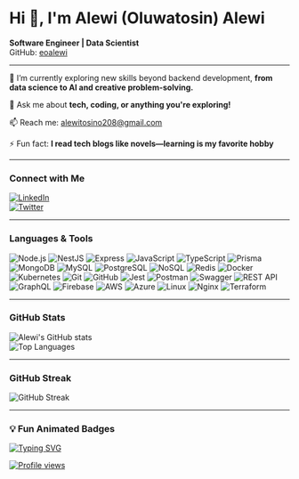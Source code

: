 # Hi 👋, I'm Alewi (Oluwatosin) Alewi
**Software Engineer | Data Scientist**  
GitHub: [eoalewi](https://github.com/eoalewi)  

---

🌱 I’m currently exploring new skills beyond backend development, **from data science to AI and creative problem-solving.**  

💬 Ask me about **tech, coding, or anything you're exploring!**  

📫 Reach me: [alewitosino208@gmail.com](mailto:alewitosino208@gmail.com)  

⚡ Fun fact: **I read tech blogs like novels—learning is my favorite hobby**  

---

### Connect with Me
[![LinkedIn](https://img.shields.io/badge/LinkedIn-alewi-blue?style=for-the-badge&logo=linkedin)](https://www.linkedin.com/in/alewioe)  
[![Twitter](https://img.shields.io/badge/Twitter-@__alewi-1DA1F2?style=for-the-badge&logo=twitter)](https://x.com/__alewi)  

---

### Languages & Tools
![Node.js](https://img.shields.io/badge/-Node.js-339933?style=for-the-badge&logo=node.js)
![NestJS](https://img.shields.io/badge/-NestJS-E0234E?style=for-the-badge&logo=nestjs)
![Express](https://img.shields.io/badge/-Express-000000?style=for-the-badge&logo=express)
![JavaScript](https://img.shields.io/badge/-JavaScript-F7DF1E?style=for-the-badge&logo=javascript)
![TypeScript](https://img.shields.io/badge/-TypeScript-3178C6?style=for-the-badge&logo=typescript)
![Prisma](https://img.shields.io/badge/-Prisma-2D3748?style=for-the-badge&logo=prisma)
![MongoDB](https://img.shields.io/badge/-MongoDB-47A248?style=for-the-badge&logo=mongodb)
![MySQL](https://img.shields.io/badge/-MySQL-4479A1?style=for-the-badge&logo=mysql)
![PostgreSQL](https://img.shields.io/badge/-PostgreSQL-4169E1?style=for-the-badge&logo=postgresql)
![NoSQL](https://img.shields.io/badge/-NoSQL-FF6C37?style=for-the-badge&logo=nosql)
![Redis](https://img.shields.io/badge/-Redis-DC382D?style=for-the-badge&logo=redis)
![Docker](https://img.shields.io/badge/-Docker-2496ED?style=for-the-badge&logo=docker)
![Kubernetes](https://img.shields.io/badge/-Kubernetes-326CE5?style=for-the-badge&logo=kubernetes)
![Git](https://img.shields.io/badge/-Git-F05032?style=for-the-badge&logo=git)
![GitHub](https://img.shields.io/badge/-GitHub-181717?style=for-the-badge&logo=github)
![Jest](https://img.shields.io/badge/-Jest-C21325?style=for-the-badge&logo=jest)
![Postman](https://img.shields.io/badge/-Postman-FF6C37?style=for-the-badge&logo=postman)
![Swagger](https://img.shields.io/badge/-Swagger-85EA2D?style=for-the-badge&logo=swagger)
![REST API](https://img.shields.io/badge/-REST%20API-61DAFB?style=for-the-badge)
![GraphQL](https://img.shields.io/badge/-GraphQL-E10098?style=for-the-badge&logo=graphql)
![Firebase](https://img.shields.io/badge/-Firebase-FFCA28?style=for-the-badge&logo=firebase)
![AWS](https://img.shields.io/badge/-AWS-232F3E?style=for-the-badge&logo=amazon-aws)
![Azure](https://img.shields.io/badge/-Azure-0078D4?style=for-the-badge&logo=microsoft-azure)
![Linux](https://img.shields.io/badge/-Linux-FCC624?style=for-the-badge&logo=linux)
![Nginx](https://img.shields.io/badge/-Nginx-009639?style=for-the-badge&logo=nginx)
![Terraform](https://img.shields.io/badge/-Terraform-623CE4?style=for-the-badge&logo=terraform)

---

### GitHub Stats
![Alewi's GitHub stats](https://github-readme-stats.vercel.app/api?username=eoalewi&show_icons=true&theme=radical&count_private=true)  
![Top Languages](https://github-readme-stats.vercel.app/api/top-langs/?username=eoalewi&layout=compact&theme=radical)  

---

### GitHub Streak
![GitHub Streak](https://github-readme-streak-stats.herokuapp.com/?user=eoalewi&theme=radical)


---

### 💡 Fun Animated Badges
[![Typing SVG](https://readme-typing-svg.herokuapp.com/?lines=Welcome+to+my+GitHub!;I+build+quant+projects;Always+learning+new+things&center=true&width=600&height=50)](https://git.io/typing-svg)

[![Profile views](https://komarev.com/ghpvc/?username=ayomidemi&label=Profile%20views&color=0e75b6&style=flat)](https://github.com/ayomidemi)
